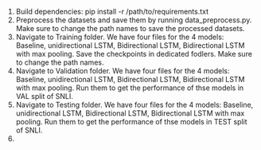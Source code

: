 1. Build dependencies: pip install -r /path/to/requirements.txt
2. Preprocess the datasets and save them by running data_preprocess.py. Make sure to change the path names to save the processed datasets.
3. Navigate to Training folder. We have four files for the 4 models: Baseline, unidirectional LSTM, Bidirectional LSTM, Bidirectional LSTM with max pooling. Save the checkpoints in dedicated fodlers. Make sure to change the path names.
4.  Navigate to Validation folder. We have four files for the 4 models: Baseline, unidirectional LSTM, Bidirectional LSTM, Bidirectional LSTM with max pooling. Run them to get the performance of thse models in VAL split of SNLI.
5.  Navigate to Testing folder. We have four files for the 4 models: Baseline, unidirectional LSTM, Bidirectional LSTM, Bidirectional LSTM with max pooling. Run them to get the performance of thse models in TEST split of SNLI.
6.  
